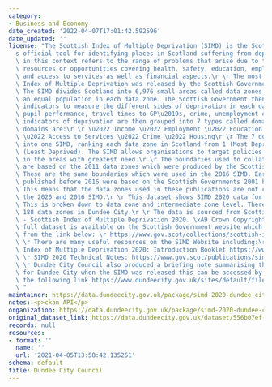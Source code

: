 ```yaml
---
category:
- Business and Economy
date_created: '2022-04-07T17:01:42.592596'
date_updated: ''
license: "The Scottish Index of Multiple Deprivation (SIMD) is the Scottish Government\u2019\
  s official tool for identifying places in Scotland suffering from deprivation. Deprivation\
  \ in this context refers to the range of problems that arise due to the lack of\
  \ resources or opportunities covering health, safety, education, employment, housing\
  \ and access to services as well as financial aspects.\r \r The most recent Scottish\
  \ Index of Multiple Deprivation was released by the Scottish Government in 2020.\
  \ The SIMD divides Scotland into 6,976 small areas called data zones with roughly\
  \ an equal population in each data zone. The Scottish Government then look at the\
  \ indicators to measure the different sides of deprivation in each data zone including\
  \ pupil performance, travel times to GP\u2019s, crime, unemployment etc. These 38\
  \ indicators of deprivation are then grouped into 7 types called domains. These\
  \ domains are:\r \r \u2022 Income \u2022 Employment \u2022 Education \u2022 Health\
  \ \u2022 Access to Services \u2022 Crime \u2022 Housing\r \r The 7 domains are combined\
  \ into one SIMD, ranking each data zone in Scotland from 1 (Most Deprived) to 6,976\
  \ (Least Deprived). The SIMD allows organisations to target policies and place resources\
  \ in the areas with greatest need.\r \r The boundaries used to collate the SIMD\
  \ are based on the 2011 data zones which were produced by the Scottish Government.\
  \ These are the same boundaries which were used in the 2016 SIMD. Earlier SIMD's\
  \ published before 2016 were based on the Scottish Governments 2001 based data zones.\
  \ This means that the data zones used in these publications are not comparable with\
  \ the 2020 and 2016 SIMD.\r \r This dataset shows SIMD 2020 data for Dundee City.\
  \ This is broken down to data zone and intermediate zone level. There are currently\
  \ 188 data zones in Dundee City.\r \r The data is sourced from Scottish Government\
  \ - Scottish Index of Multiple Deprivation 2020. \xA9 Crown Copyright 2020. The\
  \ full dataset is available on the Scottish Government website which can be accessed\
  \ from the link below: \r https://www.gov.scot/collections/scottish-index-of-multiple-deprivation-2020/\r\
  \ \r There are many useful resources on the SIMD Website including:\r \r Scottish\
  \ Index of Multiple Deprivation 2020: Introduction Booklet https://www.gov.scot/publications/scottish-index-multiple-deprivation-2020/\r\
  \ \r SIMD 2020 Technical Notes: https://www.gov.scot/publications/simd-2020-technical-notes/\r\
  \ \r Dundee City Council also produced a briefing note summarising the key points\
  \ for Dundee City when the SIMD was released this can be accessed by clicking on\
  \ the following link https://www.dundeecity.gov.uk/sites/default/files/publications/simd2020_version2_briefing.pdf\r\
  \ "
maintainer: https://data.dundeecity.gov.uk/package/simd-2020-dundee-city
notes: <p>ckan API</p>
organization: https://data.dundeecity.gov.uk/package/simd-2020-dundee-city
original_dataset_link: https://data.dundeecity.gov.uk/dataset/556b07ef-7bbb-499f-b5c1-049bf76b3c3e/resource/7c1f0beb-ac25-4235-b670-900d27a78c37/download/simd_2020_indicator_description_spreadsheet.zip
records: null
resources:
- format: ''
  name: ''
  url: '2021-04-05T13:58:42.135251'
schema: default
title: Dundee City Council
---
```

